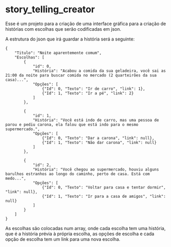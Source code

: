 # story_telling_creator

Esse é um projeto para a criação de uma interface gráfica para a criação de histórias com escolhas que serão codificadas em json.


A estrutura do json que irá guardar a história será a seguinte:

```
{
    "Titulo": "Noite aparentemente comum",
    "Escolhas": [
        {
            "id": 0,
            "História": "Acabou a comida da sua geladeira, você sai as 21:00 da noite para buscar comida no mercado (2 quarteirões da sua casa)...",
            "Opções": [
                {"Id": 0, "Texto": "Ir de carro", "link": 1},
                {"Id": 1, "Texto": "Ir a pé", "link": 2}
            ]
        },

        {
            "id": 1,
            "História": "Você está indo de carro, mas uma pessoa de parou e pediu carona, ela falou que está indo para o mesmo supermercado.",
            "Opções": [
                {"Id": 0, "Texto": "Dar a carona", "link": null},
                {"Id": 1, "Texto": "Não dar carona", "link": null}
            ]
        },

        {
            "id": 2,
            "História": "Você chegou ao supermercado, houviu alguns barulhos estranhos ao longo do caminho, perto de casa. Está com medo...",
            "Opções": [
                {"Id": 0, "Texto": "Voltar para casa e tentar dormir", "link": null},
                {"Id": 1, "Texto": "Ir para a casa de amigos", "link": null}
            ]
        }
    ]
}

```

As escolhas são colocadas num array, onde cada escolha tem uma história, que é a história prévia à própria escolha, as opções de escolha e cada opção de escolha tem um link para uma nova escolha.
